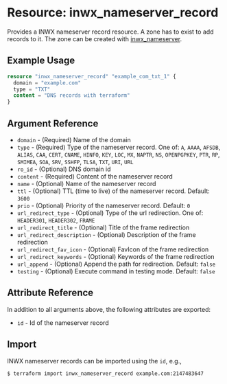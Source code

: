 # Resource: inwx_nameserver_record

Provides a INWX nameserver record resource. A zone has to exist to add records to it. The zone can be created with [inwx_nameserver](inwx_nameserver.md).

## Example Usage

```terraform
resource "inwx_nameserver_record" "example_com_txt_1" {
  domain = "example.com"
  type = "TXT"
  content = "DNS records with terraform"
}
```

## Argument Reference

* `domain` - (Required) Name of the domain
* `type` - (Required) Type of the nameserver record. One of: `A`, `AAAA`, `AFSDB`, `ALIAS`, `CAA`, `CERT`, `CNAME`, 
`HINFO`, `KEY`, `LOC`, `MX`, `NAPTR`, `NS`, `OPENPGPKEY`, `PTR`, `RP`, `SMIMEA`, `SOA`, `SRV`, `SSHFP`, `TLSA`, `TXT`, 
`URI`, `URL`
* `ro_id` - (Optional) DNS domain id
* `content` - (Required) Content of the nameserver record
* `name` - (Optional) Name of the nameserver record
* `ttl` - (Optional) TTL (time to live) of the nameserver record. Default: `3600`
* `prio` - (Optional) Priority of the nameserver record. Default: `0`
* `url_redirect_type` - (Optional) Type of the url redirection. One of: `HEADER301`, `HEADER302`, `FRAME`
* `url_redirect_title` - (Optional) Title of the frame redirection
* `url_redirect_description` - (Optional) Description of the frame redirection
* `url_redirect_fav_icon` - (Optional) FavIcon of the frame redirection
* `url_redirect_keywords` - (Optional) Keywords of the frame redirection
* `url_append` - (Optional) Append the path for redirection. Default: `false`
* `testing` - (Optional) Execute command in testing mode. Default: `false`

## Attribute Reference

In addition to all arguments above, the following attributes are exported:

* `id` - Id of the nameserver record

## Import

INWX nameserver records can be imported using the `id`, e.g.,

```
$ terraform import inwx_nameserver_record example.com:2147483647
```
